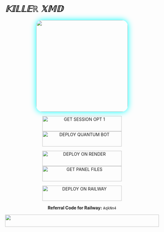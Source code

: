 # _𝕂𝕀𝕃𝕃𝔼ℝ 𝕏𝕄𝔻_
<div align="center">
  <img src="https://files.catbox.moe/db7508.jpg" width="300" style="border-radius: 20px; box-shadow: 0 0 20px #00ffff;"/>
</div>


<p align="center">
  <a href="https://killer-xmd-pair.onrender.com">
    <img title="GET SESSION OPT 1" src="https://img.shields.io/badge/🔑_ᏀᎬͲ_ᏦᏆᏞᏞᎬᎡ_ХᎷᎠ_ᎬՏՏᏆϴΝ-000000?style=for-the-badge&logo=quantum&logoColor=white&color=skyblue" width="260" height="50"/>
  </a>
  
  <a href="https://dashboard.heroku.com/new?template=https://github.com/Obedweb2/Killer-Xmd1">
    <img title="DEPLOY QUANTUM BOT" src="https://img.shields.io/badge/🚀_ᎠᎬᏢᏞϴᎽ_ϴΝ_ᎻᎬᎡϴᏦႮ-000000?style=for-the-badge&logo=heroku&logoColor=white&color=FF00FF" width="260" height="50"/>
  </a>
</p>

<p align="center">
  <a href="https://render.com">
    <img title="DEPLOY ON RENDER" src="https://img.shields.io/badge/🚀_ᎠᎬᏢᏞϴᎽ_ϴΝ_ᎡᎬΝᎠᎬᎡ-000000?style=for-the-badge&logo=render&logoColor=white&color=61DAFB" width="260" height="50"/>
  </a>
  
  <a href="https://ibrahimadams.site/Panel_files">
    <img title="GET PANEL FILES" src="https://img.shields.io/badge/📁_ᏀᎬͲ_ᏢᎪΝΝᎬᏞ_ҒᏆᏞᎬՏ-000000?style=for-the-badge&logo=files&logoColor=white&color=FFA500" width="260" height="50"/>
  </a>
</p>

<p align="center">
  <a href="https://railway.app?referralCode=AqkNn4">
    <img title="DEPLOY ON RAILWAY" src="https://img.shields.io/badge/🚀_ᎠᎬᏢᏞϴᎽ_ϴΝ_ᎡᎪᏆᏞᏔᎪᎽ-000000?style=for-the-badge&logo=railway&logoColor=white&color=purple" width="260" height="50"/>
  </a>
</p>

<!-- Referral Code -->
<p align="center">
  <b>Referral Code for Railway:</b> <code>AqkNn4</code>
</p>

<!-- Glowing Footer -->
<p align="center">
  <img src="https://i.imgur.com/dBaSKWF.gif" height="40" width="100%">
</p>

